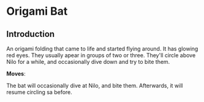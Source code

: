 # Origami Bat

## Introduction

An origami folding that came to life and started flying around. It has glowing red eyes. They usually apear in groups of two or three. They'll circle above Nilo for a while, and occasionally dive down and
try to bite them.

**Moves**:

The bat will occasionally dive at Nilo, and bite them. Afterwards, it will resume circling sa before.